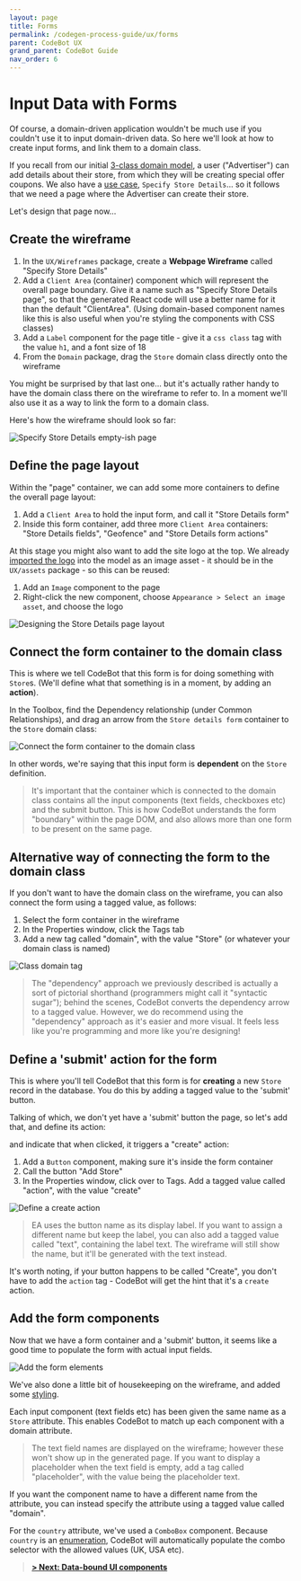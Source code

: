 ```yaml
---
layout: page
title: Forms
permalink: /codegen-process-guide/ux/forms
parent: CodeBot UX
grand_parent: CodeBot Guide
nav_order: 6
---
```


# Input Data with Forms

Of course, a domain-driven application wouldn't be much use if you couldn't use it to input domain-driven data. So here we'll look at how to create input forms, and link them to a domain class.

If you recall from our initial [3-class domain model](../domain-modeling/class-diagrams), a user ("Advertiser") can add details about their store, from which they will be creating special offer coupons. We also have a [use case](use-cases), `Specify Store Details`... so it follows that we need a page where the Advertiser can create their store.

Let's design that page now...

## Create the wireframe

1. In the `UX/Wireframes` package, create a **Webpage Wireframe** called "Specify Store Details"
2. Add a `Client Area` (container) component which will represent the overall page boundary. Give it a name such as "Specify Store Details page", so that the generated React code will use a better name for it than the default "ClientArea". (Using domain-based component names like this is also useful when you're styling the components with CSS classes)
3. Add a `Label` component for the page title - give it a `css class` tag with the value `h1`, and a font size of 18
4. From the `Domain` package, drag the `Store` domain class directly onto the wireframe

You might be surprised by that last one... but it's actually rather handy to have the domain class there on the wireframe to refer to. In a moment we'll also use it as a way to link the form to a domain class.

Here's how the wireframe should look so far:

![Specify Store Details empty-ish page](../../images/forms/specify-store-details-start.png "Specify Store Details empty-ish page")

## Define the page layout

Within the "page" container, we can add some more containers to define the overall page layout:

1. Add a `Client Area` to hold the input form, and call it "Store Details form"
2. Inside this form container, add three more `Client Area` containers: "Store Details fields", "Geofence" and "Store Details form actions"

At this stage you might also want to add the site logo at the top. We already [imported the logo](images) into the model as an image asset - it should be in the `UX/assets` package - so this can be reused:

1. Add an `Image` component to the page
2. Right-click the new component, choose `Appearance > Select an image asset`, and choose the logo

![Designing the Store Details page layout](../../images/forms/specify-store-details-layout.png "Designing the Store Details page layout")


## Connect the form container to the domain class

This is where we tell CodeBot that this form is for doing something with `Store`s. (We'll define what that something is in a moment, by adding an **action**).

In the Toolbox, find the Dependency relationship (under Common Relationships), and drag an arrow from the `Store details form` container to the `Store` domain class:

![Connect the form container to the domain class](../../images/forms/connect-form-to-domain-class.png "Connect the form container to the domain class")

In other words, we're saying that this input form is **dependent** on the `Store` definition.

> It's important that the container which is connected to the domain class contains all the input components (text fields, checkboxes etc) and the submit button. This is how CodeBot understands the form "boundary" within the page DOM, and also allows more than one form to be present on the same page.

## Alternative way of connecting the form to the domain class

If you don't want to have the domain class on the wireframe, you can also connect the form using a tagged value, as follows:

1. Select the form container in the wireframe
2. In the Properties window, click the Tags tab
3. Add a new tag called "domain", with the value "Store" (or whatever your domain class is named)

![Class domain tag](../../images/forms/form-domain-tag.png "Class domain tag")


> The "dependency" approach we previously described is actually a sort of pictorial shorthand (programmers might call it "syntactic sugar"); behind the scenes, CodeBot converts the dependency arrow to a tagged value. However, we do recommend using the "dependency" approach as it's easier and more visual. It feels less like you're programming and more like you're designing!


## Define a 'submit' action for the form

This is where you'll tell CodeBot that this form is for **creating** a new `Store` record in the database. You do this by adding a tagged value to the 'submit' button.

Talking of which, we don't yet have a 'submit' button the page, so let's add that, and define its action:

and indicate that when clicked, it triggers a "create" action:

1. Add a `Button` component, making sure it's inside the form container
2. Call the button "Add Store"
3. In the Properties window, click over to Tags. Add a tagged value called "action", with the value "create"

![Define a create action](../../images/forms/button-create-action.png "Define a create action")


> EA uses the button name as its display label. If you want to assign a different name but keep the label, you can also add a tagged value called "text", containing the label text. The wireframe will still show the name, but it'll be generated with the text instead.

It's worth noting, if your button happens to be called "Create", you don't have to add the `action` tag - CodeBot will get the hint that it's a `create` action.


## Add the form components

Now that we have a form container and a 'submit' button, it seems like a good time to populate the form with actual input fields.

![Add the form elements](../../images/forms/specify-store-details-form-elements.png "Add the form elements")

We've also done a little bit of housekeeping on the wireframe, and added some [styling](stylesheets).

Each input component (text fields etc) has been given the same name as a `Store` attribute. This enables CodeBot to match up each component with a domain attribute.

> The text field names are displayed on the wireframe; however these won't show up in the generated page. If you want to display a placeholder when the text field is empty, add a tag called "placeholder", with the value being the placeholder text.

If you want the component name to have a different name from the attribute, you can instead specify the attribute using a tagged value called "domain".

For the `country` attribute, we've used a `ComboBox` component. Because `country` is an [enumeration](../domain-modeling/enumerations), CodeBot will automatically populate the combo selector with the allowed values (UK, USA etc).



> **[> Next: Data-bound UI components](data-bound-components)**
